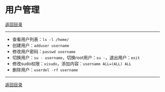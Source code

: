 # 用户管理

[返回目录](/linux/README.md)

---

- 查看用户列表：`ls -l /home/`
- 创建用户：`adduser username`
- 修改用户密码：`passwd username`
- 切换用户：`su - username`，切换root用户：`su -`，退出用户：`exit`
- 修改sudo权限：`visudo`，添加内容：`username ALL=(ALL) ALL`
- 删除用户：`userdel -rf username`

---
[返回目录](/linux/README.md)
